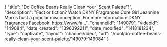 {
    "title": "Do Coffee Beans Really Clean Your 'Scent Palette'?",
    "description": "Fact or fiction? Watch DKNY Fragrances Core Girl Jeannine Morris bust a popular misconception. For more information: DKNY Fragrances Facebook: https:\/\/www.fa...",
    "channelid": "149079",
    "videoid": "149084",
    "date_created": "1396392211",
    "date_modified": "1418181234",
    "type": "captivate",
    "layout": "channelVideo",
    "url": "\/cool\/do-coffee-beans-really-clean-your-scent-palette\/149079-149084"
}